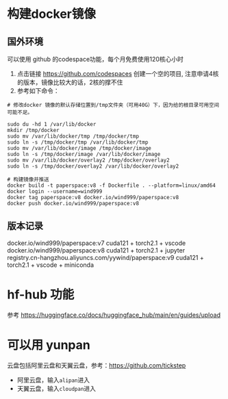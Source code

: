 # 构建docker镜像
## 国外环境
可以使用 github 的codespace功能，每个月免费使用120核心小时
1. 点击链接 https://github.com/codespaces 创建一个空的项目, 注意申请4核的版本，镜像比较大的话，2核的撑不住
2. 参考如下命令：
```
# 修改docker 镜像的默认存储位置到/tmp文件夹（可用40G）下，因为给的根目录可用空间可能不足。

sudo du -hd 1 /var/lib/docker
mkdir /tmp/docker
sudo mv /var/lib/docker/tmp /tmp/docker/tmp
sudo ln -s /tmp/docker/tmp /var/lib/docker/tmp
sudo mv /var/lib/docker/image /tmp/docker/image
sudo ln -s /tmp/docker/image /var/lib/docker/image
sudo mv /var/lib/docker/overlay2 /tmp/docker/overlay2
sudo ln -s /tmp/docker/overlay2 /var/lib/docker/overlay2

# 构建镜像并推送
docker build -t paperspace:v8 -f Dockerfile . --platform=linux/amd64
docker login --username=wind999
docker tag paperspace:v8 docker.io/wind999/paperspace:v8
docker push docker.io/wind999/paperspace:v8
```
## 版本记录
docker.io/wind999/paperspace:v7  cuda121 + torch2.1 + vscode  
docker.io/wind999/paperspace:v8  cuda121 + torch2.1 + jupyter  
registry.cn-hangzhou.aliyuncs.com/yywind/paperspace:v9  cuda121 + torch2.1 + vscode + miniconda  

# hf-hub 功能
参考 https://huggingface.co/docs/huggingface_hub/main/en/guides/upload

# 可以用 yunpan
云盘包括阿里云盘和天翼云盘，参考：https://github.com/tickstep
- 阿里云盘，输入`alipan`进入
- 天翼云盘，输入`cloudpan`进入
